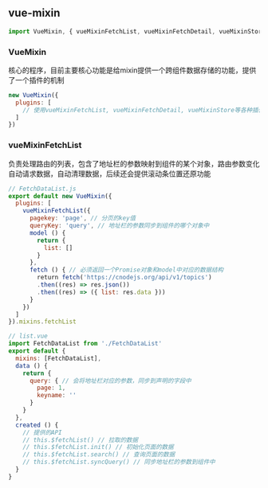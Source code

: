 ## vue-mixin
```javascript
import VueMixin, { vueMixinFetchList, vueMixinFetchDetail, vueMixinStore } from 'vue-mixin'
```
### VueMixin
核心的程序，目前主要核心功能是给mixin提供一个跨组件数据存储的功能，提供了一个插件的机制
```javascript
new VueMixin({
  plugins: [
    // 使用vueMixinFetchList, vueMixinFetchDetail, vueMixinStore等各种插件
  ]
})
```

### vueMixinFetchList
负责处理路由的列表，包含了地址栏的参数映射到组件的某个对象，路由参数变化自动请求数据，自动清理数据，后续还会提供滚动条位置还原功能
```javascript
// FetchDataList.js
export default new VueMixin({
  plugins: [
    vueMixinFetchList({
      pagekey: 'page', // 分页的key值
      queryKey: 'query', // 地址栏的参数同步到组件的哪个对象中
      model () {
        return {
          list: []
        }
      },
      fetch () { // 必须返回一个Promise对象和model中对应的数据结构
        return fetch('https://cnodejs.org/api/v1/topics')
        .then((res) => res.json())
        .then((res) => ({ list: res.data }))
      }
    })
  ]
}).mixins.fetchList

// list.vue
import FetchDataList from './FetchDataList'
export default {
  mixins: [FetchDataList],
  data () {
    return {
      query: { // 会将地址栏对应的参数，同步到声明的字段中
        page: 1,
        keyname: ''
      }
    }
  },
  created () {
    // 提供的API
    // this.$fetchList() // 拉取的数据
    // this.$fetchList.init() // 初始化页面的数据
    // this.$fetchList.search() // 查询页面的数据
    // this.$fetchList.syncQuery() // 同步地址栏的参数到组件中
  }
}
```
